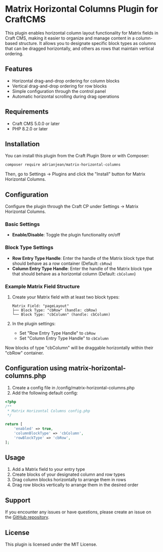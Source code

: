 # Matrix Horizontal Columns Plugin for CraftCMS

This plugin enables horizontal column layout functionality for Matrix fields in Craft CMS, making it easier to organize and manage content in a column-based structure. It allows you to designate specific block types as columns that can be dragged horizontally, and others as rows that maintain vertical ordering.

## Features

- Horizontal drag-and-drop ordering for column blocks
- Vertical drag-and-drop ordering for row blocks
- Simple configuration through the control panel
- Automatic horizontal scrolling during drag operations

## Requirements

- Craft CMS 5.0.0 or later
- PHP 8.2.0 or later

## Installation

You can install this plugin from the Craft Plugin Store or with Composer:

```bash
composer require adrianjean/matrix-horizontal-columns
```

Then, go to Settings → Plugins and click the "Install" button for Matrix Horizontal Columns.

## Configuration

Configure the plugin through the Craft CP under Settings → Matrix Horizontal Columns.

### Basic Settings
- **Enable/Disable**: Toggle the plugin functionality on/off

### Block Type Settings
- **Row Entry Type Handle**: Enter the handle of the Matrix block type that should behave as a row container (Default: `cbRow`)
- **Column Entry Type Handle**: Enter the handle of the Matrix block type that should behave as a horizontal column (Default: `cbColumn`)

### Example Matrix Field Structure

1. Create your Matrix field with at least two block types:
   ```
   Matrix Field: "pageLayout"
   ├── Block Type: "cbRow" (handle: cbRow)
   └── Block Type: "cbColumn" (handle: cbColumn)
   ```

2. In the plugin settings:
   - Set "Row Entry Type Handle" to `cbRow`
   - Set "Column Entry Type Handle" to `cbColumn`

Now blocks of type "cbColumn" will be draggable horizontally within their "cbRow" container.

## Configuration using matrix-horizontal-columns.php

1. Create a config file in /config/matrix-horizontal-columns.php
2. Add the following default config:

```php
<?php
/**
 * Matrix Horizontal Columns config.php
 */

return [
    'enabled' => true,
    'columnBlockType' => 'cbColumn',
    'rowBlockType' => 'cbRow',
];
```

## Usage

1. Add a Matrix field to your entry type
2. Create blocks of your designated column and row types
3. Drag column blocks horizontally to arrange them in rows
4. Drag row blocks vertically to arrange them in the desired order

## Support

If you encounter any issues or have questions, please create an issue on the [GitHub repository](https://github.com/adrianjean/matrix-horizontal-columns/issues).

## License

This plugin is licensed under the MIT License. 